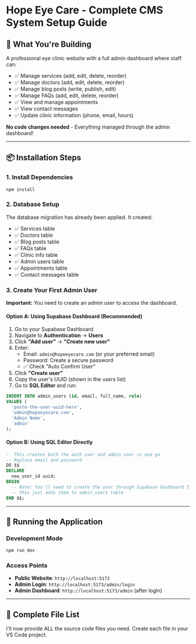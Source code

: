 # Hope Eye Care - Complete CMS System Setup Guide

## 🎯 What You're Building

A professional eye clinic website with a full admin dashboard where staff can:
- ✅ Manage services (add, edit, delete, reorder)
- ✅ Manage doctors (add, edit, delete, reorder)
- ✅ Manage blog posts (write, publish, edit)
- ✅ Manage FAQs (add, edit, delete, reorder)
- ✅ View and manage appointments
- ✅ View contact messages
- ✅ Update clinic information (phone, email, hours)

**No code changes needed** - Everything managed through the admin dashboard!

---

## 📦 Installation Steps

### 1. Install Dependencies
```bash
npm install
```

### 2. Database Setup
The database migration has already been applied. It created:
- ✅ Services table
- ✅ Doctors table
- ✅ Blog posts table
- ✅ FAQs table
- ✅ Clinic info table
- ✅ Admin users table
- ✅ Appointments table
- ✅ Contact messages table

### 3. Create Your First Admin User

**Important:** You need to create an admin user to access the dashboard.

#### Option A: Using Supabase Dashboard (Recommended)
1. Go to your Supabase Dashboard
2. Navigate to **Authentication** → **Users**
3. Click **"Add user"** → **"Create new user"**
4. Enter:
   - Email: `admin@hopeeyecare.com` (or your preferred email)
   - Password: Create a secure password
   - ✅ Check "Auto Confirm User"
5. Click **"Create user"**
6. Copy the user's UUID (shown in the users list)
7. Go to **SQL Editor** and run:

```sql
INSERT INTO admin_users (id, email, full_name, role)
VALUES (
  'paste-the-user-uuid-here',
  'admin@hopeeyecare.com',
  'Admin Name',
  'admin'
);
```

#### Option B: Using SQL Editor Directly
```sql
-- This creates both the auth user and admin user in one go
-- Replace email and password
DO $$
DECLARE
  new_user_id uuid;
BEGIN
  -- Note: You'll need to create the user through Supabase Dashboard first
  -- This just adds them to admin_users table
END $$;
```

---

## 🚀 Running the Application

### Development Mode
```bash
npm run dev
```

### Access Points
- **Public Website**: `http://localhost:5173`
- **Admin Login**: `http://localhost:5173/admin/login`
- **Admin Dashboard**: `http://localhost:5173/admin` (after login)

---

## 📁 Complete File List

I'll now provide ALL the source code files you need. Create each file in your VS Code project.

